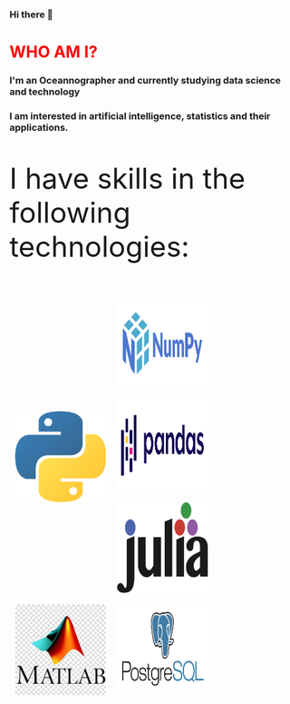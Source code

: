 ### Hi there 👋

<h1 style="color:red"> WHO AM I? </h1>
<h3> I'm an Oceannographer and currently studying data science and technology</h3>
<h3> I am interested in artificial intelligence, statistics and their applications.</h3>


<p style="font-size:50px">I have skills in the following technologies:</p>

<img align="left" src="_imgs/python.png" alt="" style=" margin: auto; margin-top:200px; width:160px; height:160px; padding: 10px "></img>

<img align="left" src="_imgs/numpy.png" alt="" style=" margin: auto; width:160px; height:160px; padding: 10px "></img>

<img align="left" src="_imgs/pandas.png" alt="" style="margin: auto; width:160px; height:160px; padding: 10px "></img>

<img align="left" src="_imgs/julia.png" alt="" style="margin: auto; width:160px; height:160px; padding: 10px "></img>

<img align="left" src="_imgs/matlab.jpg" alt="" style="margin: auto; width:160px; height:160px; padding: 10px "></img>

<img align="left" src="_imgs/postgres.png" alt="" style="width:160px; height:160px; padding: 10px "></img>
